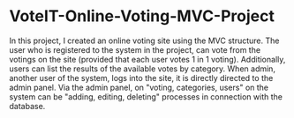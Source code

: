 # VoteIT-Online-Voting-MVC-Project
In this project, I created an online voting site using the MVC structure. The user who is registered to the system in the project, can vote from the votings on the site (provided that each user votes 1 in 1 voting). Additionally, users can list the results of the available votes by category. When admin, another user of the system, logs into the site, it is directly directed to the admin panel. Via the admin panel, on "voting, categories, users" on the system can be "adding, editing, deleting" processes in connection with the database.
